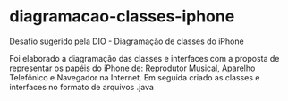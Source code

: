# diagramacao-classes-iphone
Desafio sugerido pela DIO - Diagramação de classes do iPhone

Foi elaborado a diagramação das classes e interfaces com a proposta de representar os papéis do iPhone de: 
Reprodutor Musical, Aparelho Telefônico e Navegador na Internet. 
Em seguida criado as classes e interfaces no formato de arquivos .java

